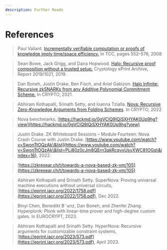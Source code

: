 ```yaml
---
description: Further Reads
---
```


# References

> Paul Valiant. [Incrementally verifiable computation or proofs of knowledge imply time/space efficiency.](https://iacr.org/archive/tcc2008/49480001/49480001.pdf) In TCC, pages 552–576, 2008

> Sean Bowe, Jack Grigg, and Daira Hopwood. [Halo: Recursive proof composition without a trusted setup.](https://eprint.iacr.org/2019/1021.pdf) Cryptology ePrint Archive, Report 2019/1021, 2019.

> Dan Boneh, Justin Drake, Ben Fisch, and Ariel Gabizon. [Halo Infinite: Recursive zkSNARKs from any Additive Polynomial Commitment Scheme.](https://eprint.iacr.org/2020/1536.pdf) In CRYPTO, 2021.

> Abhiram Kothapalli, Srinath Setty, and Ioanna Tzialla. [Nova: Recursive Zero-Knowledge Arguments from Folding Schemes](https://eprint.iacr.org/2021/370.pdf). In CRYPTO, 2022

> Nova benchmarks, [https://hackmd.io/0gVClQ9IQiSXHYAK0Up9hg?view](https://hackmd.io/0gVClQ9IQiSXHYAK0Up9hg?view)

> Justin Drake. ZK Whiteboard Sessions – Module Fourteen: Nova Crash Course with Justin Drake. [https://www.youtube.com/watch?v=SwonTtOQzAk\&list](https://www.youtube.com/watch?v=SwonTtOQzAk\&list=PLj80z0cJm8QErn3akRcqvxUsyXWC81OGq\&index=16), 2022.

> [https://zkresear.ch/t/towards-a-nova-based-zk-vm/105](https://zkresear.ch/t/towards-a-nova-based-zk-vm/105)

> Abhiram Kothapalli and Srinath Setty. SuperNova: Proving universal machine executions without universal circuits, [https://eprint.iacr.org/2022/1758.pdf](https://eprint.iacr.org/2022/1758.pdf), Dec 2022.

> Binyi Chen, Benedikt B¨unz, Dan Boneh, and Zhenfei Zhang. Hyperplonk: Plonk with linear-time prover and high-degree custom gates. In EUROCRYPT, 2023.

> Abhiram Kothapalli and Srinath Setty. HyperNova: Recursive arguments for customizable constraint systems, [https://eprint.iacr.org/2023/573.pdf](https://eprint.iacr.org/2023/573.pdf), April 2023.
